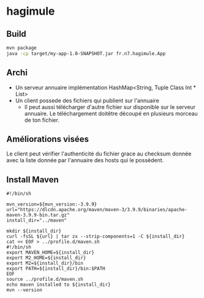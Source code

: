 # hagimule

## Build

```bash
mvn package
java -cp target/my-app-1.0-SNAPSHOT.jar fr.n7.hagimule.App
```





## Archi

- Un serveur annuaire implémentation HashMap<String, Tuple Class Int * List<Host>>
- Un client possede des fichiers qui publient sur l'annuaire
    - Il peut aussi télécharger d'autre fichier sur disponible sur le serveur annuaire.
    Le téléchargement doitêtre découpé en plusieurs morceau de ton fichier.
    



## Améliorations visées

 Le client peut vérifier l'authenticité 
    du fichier grace au checksum donnée avec la liste donnée par l'annuaire des hosts qui le possèdent.

## Install Maven

```
#!/bin/sh

mvn_version=${mvn_version:-3.9.9}
url="https://dlcdn.apache.org/maven/maven-3/3.9.9/binaries/apache-maven-3.9.9-bin.tar.gz"
install_dir="../maven"

mkdir ${install_dir}
curl -fsSL ${url} | tar zx --strip-components=1 -C ${install_dir}
cat << EOF > ../profile.d/maven.sh
#!/bin/sh
export MAVEN_HOME=${install_dir}
export M2_HOME=${install_dir}
export M2=${install_dir}/bin
export PATH=${install_dir}/bin:$PATH
EOF
source ../profile.d/maven.sh
echo maven installed to ${install_dir}
mvn --version
```